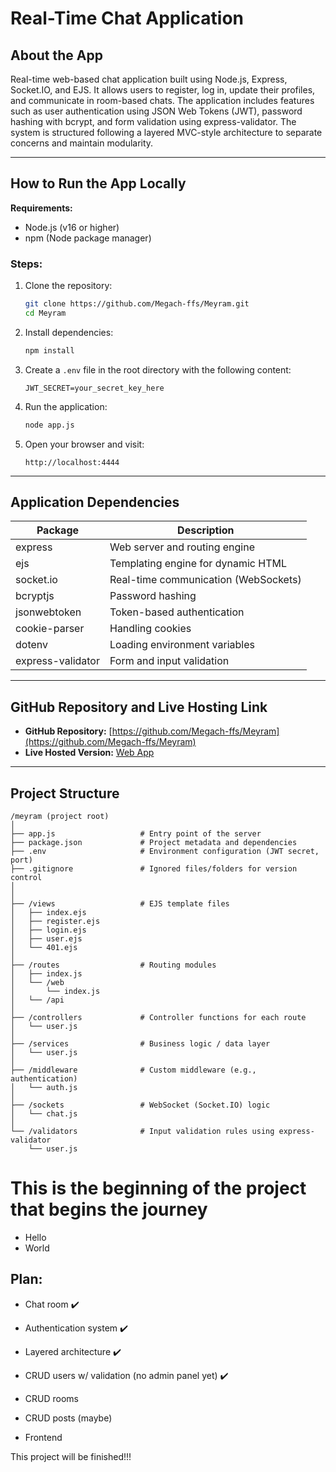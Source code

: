# Real-Time Chat Application

## About the App

Real-time web-based chat application built using Node.js, Express, Socket.IO, and EJS. It allows users to register, log in, update their profiles, and communicate in room-based chats. The application includes features such as user authentication using JSON Web Tokens (JWT), password hashing with bcrypt, and form validation using express-validator. The system is structured following a layered MVC-style architecture to separate concerns and maintain modularity.

---

## How to Run the App Locally

**Requirements:**
- Node.js (v16 or higher)
- npm (Node package manager)

### Steps:

1. Clone the repository:
   ```bash
   git clone https://github.com/Megach-ffs/Meyram.git
   cd Meyram
   ```

2. Install dependencies:
   ```bash
   npm install
   ```

3. Create a `.env` file in the root directory with the following content:
   ```
   JWT_SECRET=your_secret_key_here
   ```

4. Run the application:
   ```bash
   node app.js
   ```

5. Open your browser and visit:
   ```
   http://localhost:4444
   ```

---

## Application Dependencies

| Package            | Description                             |
|--------------------|-----------------------------------------|
| express            | Web server and routing engine           |
| ejs                | Templating engine for dynamic HTML      |
| socket.io          | Real-time communication (WebSockets)    |
| bcryptjs           | Password hashing                        |
| jsonwebtoken       | Token-based authentication              |
| cookie-parser      | Handling cookies                        |
| dotenv             | Loading environment variables           |
| express-validator  | Form and input validation               |

---

## GitHub Repository and Live Hosting Link

- **GitHub Repository:** [https://github.com/Megach-ffs/Meyram](https://github.com/Megach-ffs/Meyram)
- **Live Hosted Version:** [Web App](https://guttural-furtive-bee.glitch.me/)

---

## Project Structure

```
/meyram (project root)
│
├── app.js                   # Entry point of the server
├── package.json             # Project metadata and dependencies
├── .env                     # Environment configuration (JWT secret, port)
├── .gitignore               # Ignored files/folders for version control
│
│
├── /views                   # EJS template files
│   ├── index.ejs
│   ├── register.ejs
│   ├── login.ejs
│   ├── user.ejs
│   └── 401.ejs
│
├── /routes                  # Routing modules
│   ├── index.js
│   └── /web
│       └── index.js
│   └── /api
│
├── /controllers             # Controller functions for each route
│   └── user.js
│
├── /services                # Business logic / data layer
│   └── user.js
│
├── /middleware              # Custom middleware (e.g., authentication)
│   └── auth.js
│
├── /sockets                 # WebSocket (Socket.IO) logic
│   └── chat.js
│
└── /validators              # Input validation rules using express-validator
    └── user.js
```

# This is the beginning of the project that begins the journey
- Hello
- World


## Plan:
- Chat room ✔️ 

- Authentication system ✔️

- Layered architecture ✔️

- CRUD users w/ validation (no admin panel yet) ✔️

- CRUD rooms

- CRUD posts (maybe)

- Frontend

This project will be finished!!!
